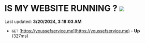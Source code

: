 # IS MY WEBSITE RUNNING ? [![](https://img.shields.io/static/v1?label=Sponsor&message=%E2%9D%A4&logo=GitHub&color=%23fe8e86)](https://github.com/sponsors/<username>)

Last updated: **3/20/2024, 3:18:03 AM**

- `GET` [https://youssefservice.me](https://youssefservice.me) - **Up** (327ms)
